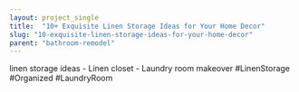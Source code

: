 ```yaml
---
layout: project_single
title:  "10+ Exquisite Linen Storage Ideas for Your Home Decor"
slug: "10-exquisite-linen-storage-ideas-for-your-home-decor"
parent: "bathroom-remodel"
---
```

linen storage ideas - Linen closet - Laundry room makeover #LinenStorage #Organized #LaundryRoom